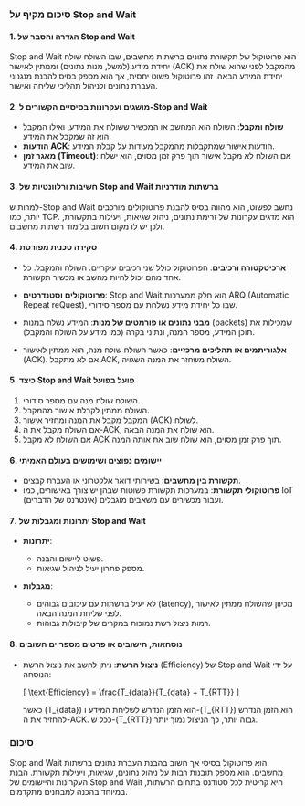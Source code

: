 ### סיכום מקיף על Stop and Wait

#### 1. הגדרה והסבר של Stop and Wait
Stop and Wait הוא פרוטוקול של תקשורת נתונים ברשתות מחשבים, שבו השולח שולח יחידת מידע (למשל, מנות נתונים) וממתין לאישור (ACK) מהמקבל לפני שהוא שולח את יחידת המידע הבאה. זהו פרוטוקול פשוט יחסית, אך הוא מספק בסיס להבנת מנגנוני העברת נתונים ולניהול תהליכי שליחה ואישור.

#### 2. מושגים ועקרונות בסיסיים הקשורים ל-Stop and Wait
- **שולח ומקבל**: השולח הוא המחשב או המכשיר ששולח את המידע, ואילו המקבל הוא זה שמקבל את המידע.
- **הודעות ACK**: הודעות אישור שמתקבלות מהמקבל מעידות על קבלת המידע.
- **מאגר זמן (Timeout)**: אם השולח לא מקבל אישור תוך פרק זמן מסוים, הוא ישלח שוב את המידע.

#### 3. חשיבות ורלוונטיות של Stop and Wait ברשתות מודרניות
למרות ש-Stop and Wait נחשב לפשוט, הוא מהווה בסיס להבנת פרוטוקולים מורכבים יותר, כמו TCP. הוא מדגים עקרונות של זרימת נתונים, ניהול שגיאות, ויעילות בתקשורת, ולכן יש לו מקום חשוב בלימוד רשתות מחשבים.

#### 4. סקירה טכנית מפורטת
- **ארכיטקטורה ורכיבים**: הפרוטוקול כולל שני רכיבים עיקריים: השולח והמקבל. כל אחד מהם יכול להיות מחשב או מכשיר תקשורת.
  
- **פרוטוקולים וסטנדרטים**: Stop and Wait הוא חלק ממערכות ARQ (Automatic Repeat reQuest), שבו כל יחידת מידע נשלחת עם מספר סידורי.

- **מבני נתונים או פורמטים של מנות**: המידע נשלח במנות (packets) שמכילות את תוכן המידע, מספר המנה, ונתוני בקרה (כמו מידע על השולח והמקבל).

- **אלגוריתמים או תהליכים מרכזיים**: כאשר השולח שולח מנה, הוא ממתין לאישור (ACK). אם לא מתקבל ACK, השולח משחזר את המנה השגויה.

#### 5. כיצד Stop and Wait פועל בפועל
1. השולח שולח מנה עם מספר סידורי.
2. השולח ממתין לקבלת אישור מהמקבל.
3. המקבל מקבל את המנה ומחזיר אישור (ACK) לשולח.
4. אם השולח מקבל את ה-ACK, הוא שולח את המנה הבאה.
5. אם השולח לא מקבל ACK תוך פרק זמן מסוים, הוא שולח שוב את אותה המנה.

#### 6. יישומים נפוצים ושימושים בעולם האמיתי
- **תקשורת בין מחשבים**: בשירותי דואר אלקטרוני או העברת קבצים.
- **פרוטוקולי תקשורת**: במערכות תקשורת פשוטות שבהן יש צורך באישורים, כמו IoT (אינטרנט של הדברים) ועבור מכשירים עם משאבים מוגבלים.

#### 7. יתרונות ומגבלות של Stop and Wait
- **יתרונות**:
  - פשוט ליישום והבנה.
  - מספק פתרון יעיל לניהול שגיאות.
  
- **מגבלות**:
  - לא יעיל ברשתות עם עיכובים גבוהים (latency), מכיוון שהשולח ממתין לאישור לפני שליחת המנה הבאה.
  - רמות ניצול רשת נמוכות במקרים של קיבולות גבוהות.

#### 8. נוסחאות, חישובים או פרטים מספריים חשובים
- **ניצול הרשת**: ניתן לחשב את ניצול הרשת (Efficiency) של Stop and Wait על ידי הנוסחה:
  
  \[
  \text{Efficiency} = \frac{T_{data}}{T_{data} + T_{RTT}}
  \]

  כאשר \(T_{data}\) הוא הזמן הנדרש לשליחת המידע ו-\(T_{RTT}\) הוא הזמן הנדרש להחזיר את ה-ACK. ככל ש-\(T_{RTT}\) גבוה יותר, כך הניצול נמוך יותר.

### סיכום
Stop and Wait הוא פרוטוקול בסיסי אך חשוב בהבנת העברת נתונים ברשתות מחשבים. הוא מספק תובנות רבות על ניהול נתונים, שגיאות, ויעילות תקשורת. הבנת העקרונות והיישומים של Stop and Wait היא קריטית לכל סטודנט בתחום הרשתות, במיוחד בהכנה למבחנים מתקדמים.